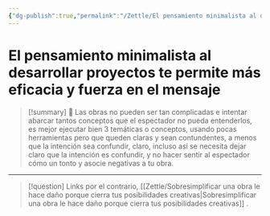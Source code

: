 ```yaml
---
{"dg-publish":true,"permalink":"/Zettle/El pensamiento minimalista al desarrollar proyectos te permite más eficacia y fuerza en el mensaje/","title":"Untitled 4","tags":["ZeType/Idea","Contexto/Universidad","ZeTopic/Multimedia","ZeTopic/Fotografía","ZeTopic/Dibujo","ZeTopic/Comunicación"],"created":"2023-09-14T20:26:02.133-05:00","updated":"2023-09-19T01:03:21.405-05:00"}
---
```



#  El pensamiento minimalista al desarrollar proyectos te permite más eficacia y fuerza en el mensaje

> [!summary] 🧠
> Las obras no pueden ser tan complicadas e intentar abarcar tantos conceptos que el espectador no pueda entenderlos, es mejor ejecutar bien 3 temáticas o conceptos, usando pocas herramientas pero que queden claras y sean contundentes, a menos que la intención sea confundir, claro, incluso así se necesita dejar claro que la intención es confundir, y no hacer sentir al espectador cómo un tonto y asocie negativas a tu obra.

- - - 
> [!question] Links
> por el contrario, [[Zettle/Sobresimplificar una obra le hace daño porque cierra tus posibilidades creativas\|Sobresimplificar una obra le hace daño porque cierra tus posibilidades creativas]]
> .


